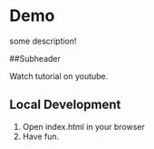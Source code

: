 # Demo

some description!

##Subheader

Watch tutorial on youtube.

## Local Development

1. Open index.html in your browser
2. Have fun.
